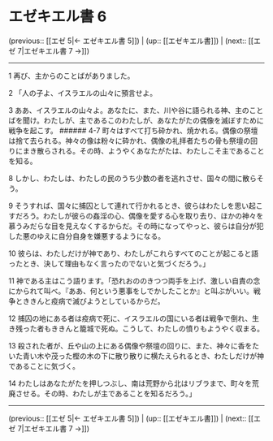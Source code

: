 # エゼキエル書 6

(previous:: [[エゼ 5|← エゼキエル書 5]]) | (up:: [[エゼキエル書]]) | (next:: [[エゼ 7|エゼキエル書 7 →]])

***


1 再び、主からのことばがありました。 

2 「人の子よ、イスラエルの山々に預言せよ。 

3 ああ、イスラエルの山々よ。あなたに、また、川や谷に語られる神、主のことばを聞け。わたしが、主であるこのわたしが、あなたがたの偶像を滅ぼすために戦争を起こす。 ###### 4-7 町々はすべて打ち砕かれ、焼かれる。偶像の祭壇は捨て去られる。神々の像は粉々に砕かれ、偶像の礼拝者たちの骨も祭壇の回りにまき散らされる。その時、ようやくあなたがたは、わたしこそ主であることを知る。 

8 しかし、わたしは、わたしの民のうち少数の者を逃れさせ、国々の間に散らそう。 

9 そうすれば、国々に捕囚として連れて行かれるとき、彼らはわたしを思い起こすだろう。わたしが彼らの姦淫の心、偶像を愛する心を取り去り、ほかの神々を慕うみだらな目を見えなくするからだ。その時になってやっと、彼らは自分が犯した悪のゆえに自分自身を嫌悪するようになる。 

10 彼らは、わたしだけが神であり、わたしがこれらすべてのことが起こると語ったとき、決して理由もなく言ったのでないと気づくだろう。」 

11 神である主はこう語ります。「恐れおののきつつ両手を上げ、激しい自責の念にかられて叫べ。『ああ、何という悪事をしでかしたことか』と叫ぶがいい。戦争とききんと疫病で滅びようとしているからだ。 

12 捕囚の地にある者は疫病で死に、イスラエルの国にいる者は戦争で倒れ、生き残った者もききんと籠城で死ぬ。こうして、わたしの憤りもようやく収まる。 

13 殺された者が、丘や山の上にある偶像や祭壇の回りに、また、神々に香をたいた青い木や茂った樫の木の下に散り散りに横たえられるとき、わたしだけが神であることに気づく。 

14 わたしはあなたがたを押しつぶし、南は荒野から北はリブラまで、町々を荒廃させる。その時、わたしが主であることを知るだろう。」

***

(previous:: [[エゼ 5|← エゼキエル書 5]]) | (up:: [[エゼキエル書]]) | (next:: [[エゼ 7|エゼキエル書 7 →]])

